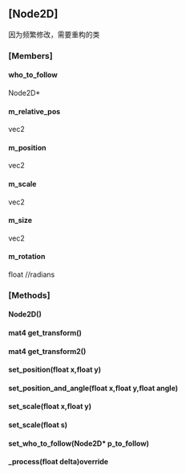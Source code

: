 ## [Node2D]

因为频繁修改，需要重构的类

### [Members]

#### who_to_follow

Node2D\*

#### m_relative_pos

vec2 

#### m_position

 vec2 

#### m_scale

 vec2 

#### m_size

 vec2 

#### m_rotation

 float //radians

### [Methods]

####   Node2D()

####   mat4 get_transform()

####   mat4 get_transform2()

####   set_position(float x,float y)

####   set_position_and_angle(float x,float y,float angle)

####   set_scale(float x,float y)

####   set_scale(float s)

####   set_who_to_follow(Node2D* p_to_follow)

####   _process(float delta)override

